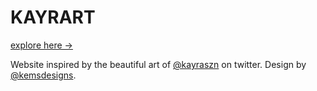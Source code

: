 # KAYRART
[explore here ->](https://kayrart.vercel.app/)

Website inspired by the beautiful art of [@kayraszn](https://twitter.com/kayraszn) on twitter.
Design by [@kemsdesigns](https://twitter.com/kemsdesigns).
